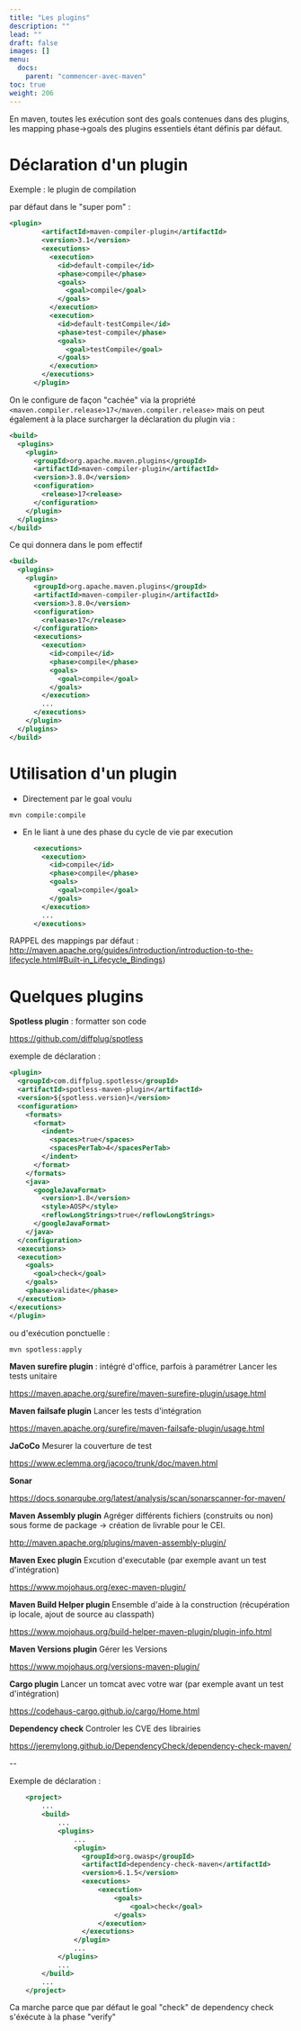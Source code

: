 ```yaml
---
title: "Les plugins"
description: ""
lead: ""
draft: false
images: []
menu:
  docs:
    parent: "commencer-avec-maven"
toc: true
weight: 206
---
```


En maven, toutes les exécution sont des goals contenues dans des plugins, les mapping phase->goals des plugins essentiels étant définis par défaut.

# Déclaration d'un plugin

Exemple : le plugin de compilation


par défaut dans le "super pom" :
```xml
<plugin>
        <artifactId>maven-compiler-plugin</artifactId>
        <version>3.1</version>
        <executions>
          <execution>
            <id>default-compile</id>
            <phase>compile</phase>
            <goals>
              <goal>compile</goal>
            </goals>
          </execution>
          <execution>
            <id>default-testCompile</id>
            <phase>test-compile</phase>
            <goals>
              <goal>testCompile</goal>
            </goals>
          </execution>
        </executions>
      </plugin>
```

On le configure de façon "cachée" via la propriété `<maven.compiler.release>17</maven.compiler.release>` mais on peut également à la place surcharger la déclaration du plugin via :


```xml
<build>
  <plugins>
    <plugin>
      <groupId>org.apache.maven.plugins</groupId>
      <artifactId>maven-compiler-plugin</artifactId>
      <version>3.8.0</version>
      <configuration>
        <release>17<release>
      </configuration>
    </plugin>
  </plugins>
</build>
```

Ce qui donnera dans le pom effectif

```xml
<build>
  <plugins>
    <plugin>
      <groupId>org.apache.maven.plugins</groupId>
      <artifactId>maven-compiler-plugin</artifactId>
      <version>3.8.0</version>
      <configuration>
        <release>17</release>
      </configuration>
      <executions>
        <execution>
          <id>compile</id>
          <phase>compile</phase>
          <goals>
            <goal>compile</goal>
          </goals>
        </execution>
        ...
      </executions>
    </plugin>
  </plugins>
</build>
```



# Utilisation d'un plugin


- Directement par le goal voulu

`mvn compile:compile`

- En le liant à une des phase du cycle de vie par execution

```xml
      <executions>
        <execution>
          <id>compile</id>
          <phase>compile</phase>
          <goals>
            <goal>compile</goal>
          </goals>
        </execution>
        ...
      </executions>
```

RAPPEL des mappings par défaut : http://maven.apache.org/guides/introduction/introduction-to-the-lifecycle.html#Built-in_Lifecycle_Bindings)


# Quelques plugins

**Spotless plugin** : formatter son code

https://github.com/diffplug/spotless

exemple de déclaration :

```xml
<plugin>
  <groupId>com.diffplug.spotless</groupId>
  <artifactId>spotless-maven-plugin</artifactId>
  <version>${spotless.version}</version>
  <configuration>
    <formats>
      <format>
        <indent>
          <spaces>true</spaces>
          <spacesPerTab>4</spacesPerTab>
        </indent>
      </format>
    </formats>
    <java>
      <googleJavaFormat>
        <version>1.8</version>
        <style>AOSP</style>
        <reflowLongStrings>true</reflowLongStrings>
      </googleJavaFormat>
    </java>
  </configuration>
  <executions>
  <execution>
    <goals>
      <goal>check</goal>
    </goals>
    <phase>validate</phase>
  </execution>
</executions>
</plugin>
```

ou d'exécution ponctuelle :
```sh
mvn spotless:apply
```

**Maven surefire plugin** : intégré d'office, parfois à paramétrer
Lancer les tests unitaire

https://maven.apache.org/surefire/maven-surefire-plugin/usage.html

**Maven failsafe plugin**
Lancer les tests d'intégration

https://maven.apache.org/surefire/maven-failsafe-plugin/usage.html


**JaCoCo**
Mesurer la couverture de test

https://www.eclemma.org/jacoco/trunk/doc/maven.html

**Sonar**

https://docs.sonarqube.org/latest/analysis/scan/sonarscanner-for-maven/


**Maven Assembly plugin**
Agréger différents fichiers (construits ou non) sous forme de package -> création de livrable pour le CEI.

http://maven.apache.org/plugins/maven-assembly-plugin/


**Maven Exec plugin**
Excution d'executable (par exemple avant un test d'intégration)

https://www.mojohaus.org/exec-maven-plugin/


**Maven Build Helper plugin**
Ensemble d'aide à la construction (récupération ip locale, ajout de source au classpath)

https://www.mojohaus.org/build-helper-maven-plugin/plugin-info.html


**Maven Versions plugin**
Gérer les Versions

https://www.mojohaus.org/versions-maven-plugin/


**Cargo plugin**
Lancer un tomcat avec votre war (par exemple avant un test d'intégration)

https://codehaus-cargo.github.io/cargo/Home.html


**Dependency check**
Controler les CVE des librairies

https://jeremylong.github.io/DependencyCheck/dependency-check-maven/

--

Exemple de déclaration :

```xml
    <project>
        ...
        <build>
            ...
            <plugins>
                ...
                <plugin>
                  <groupId>org.owasp</groupId>
                  <artifactId>dependency-check-maven</artifactId>
                  <version>6.1.5</version>
                  <executions>
                      <execution>
                          <goals>
                              <goal>check</goal>
                          </goals>
                      </execution>
                  </executions>
                </plugin>
                ...
            </plugins>
            ...
        </build>
        ...
    </project>
```

Ca marche parce que par défaut le goal "check" de dependency check s'éxécute à la phase "verify"





